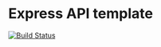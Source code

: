 # Express API template
[![Build Status](https://travis-ci.com/mahsheikhdir/express-api-template.svg?branch=master)](https://travis-ci.com/mahsheikhdir/express-api-template)
